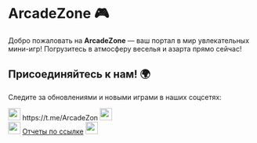 # ArcadeZone 🎮
Добро пожаловать на **ArcadeZone** — ваш портал в мир увлекательных мини-игр! Погрузитесь в атмосферу веселья и азарта прямо сейчас!

## Присоединяйтесь к нам! 🌍

Следите за обновлениями и новыми играми в наших соцсетях:
<div>
   <img src="https://github.com/user-attachments/assets/0fe08685-8aed-44f1-a55c-a45683e559b1" width="25" height="25" margin-bottom="-3"> 
    https://t.me/ArcadeZon 
   <img src="https://github.com/user-attachments/assets/0fe08685-8aed-44f1-a55c-a45683e559b1" width="25" height="25" margin-bottom="-3"> 
   <div></div>
   <img src="https://github.com/user-attachments/assets/1f8f95fb-078c-48d4-9df4-df14bafa86be" width="25" height="25" >
   <a href="https://disk.yandex.ru/d/17h-upJd69Q55A">Отчеты по ссылке</a>
   <img src="https://github.com/user-attachments/assets/1f8f95fb-078c-48d4-9df4-df14bafa86be" width="25" height="25" >
</div>

